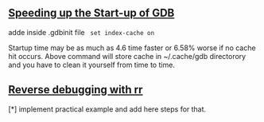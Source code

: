 ## [Speeding up the Start-up of GDB](https://www.youtube.com/watch?v=2e2MGZKSvBY&list=PL6CJYn40gN6gf-G-o6syFwGrtq3kItEqI&index=38)

adde inside .gdbinit file 
``` set index-cache on```

Startup time may be as much as 4.6 time faster or 6.58% worse if no cache hit occurs.
Above command will store cache in ~/.cache/gdb directorory  
and you have to clean it yourself from time to time.

## [Reverse debugging with rr](https://www.youtube.com/watch?v=0uYsZEAQiLM&list=PL6CJYn40gN6gf-G-o6syFwGrtq3kItEqI&index=37)
[*] implement practical example and add here steps for that.